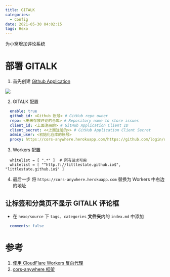 ```yaml
---
title: GITALK
categories:
  - Config
date: 2021-05-30 04:02:15
tags: Hexo
---
```

为小窝增加评论系统
<!-- more -->

# 部署 GITALK
1. 首先创建 [Github Application](https://github.com/settings/applications/new)

![](githubapp.jpg)

2. GITALK 配置
```yml
  enable: true  
  github_id: <Github 账号> # GitHub repo owner
  repo: <用来存放评论的仓库> # Repository name to store issues
  client_id: <上面注册的> # GitHub Application Client ID
  client_secret: <<上面注册的>> # GitHub Application Client Secret
  admin_user: <初始化仓库的账号>
  proxy: https://cors-anywhere.herokuapp.com/https://github.com/login/oauth/access_token # This is official proxy adress
```

3. Workers 配置
```
  whitelist = [ ".*" ]  # 所有请求可用
  whitelist = [ "^http.?://littlestate.github.io$", "littlestate.github.io$" ]
```

4. 最后一步
  将 `https://cors-anywhere.herokuapp.com` 替换为 Workers 中右边的地址

## 让标签和分类页不显示 GITALK 评论框
- 在 `hexo/source` 下 `tags`、`categories` **文件夹**内的 `index.md` 中添加 
```yml
  comments: false
```

# 参考
1. [使用 CloudFlare Workers 反向代理](https://www.chenhanpeng.com/create-own-cors-anywhere-to-resolve-the-request-with-403/)
2. [cors-anywhere 框架](https://github.com/Hanpeng-Chen/cloudflare-cors-anywhere/blob/master/index.js)